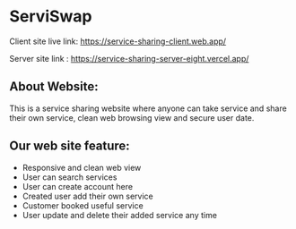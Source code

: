 # ServiSwap
Client site live link: https://service-sharing-client.web.app/

Server site link : https://service-sharing-server-eight.vercel.app/

## About Website:
This is a service sharing website where anyone can take service and share their own service, clean web browsing view and secure user date.

## Our web site feature:

- Responsive and clean web view
- User can search services
- User can create account here
- Created user add their own service 
- Customer booked useful service 
- User update and delete their added service any time


